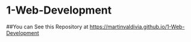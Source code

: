 # 1-Web-Development
##You can See this Repository at https://martinvaldivia.github.io/1-Web-Development 

